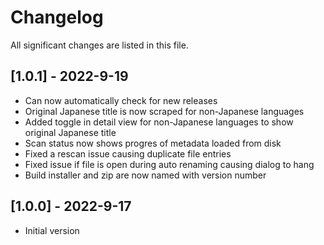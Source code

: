 # Changelog
All significant changes are listed in this file.

## [1.0.1] - 2022-9-19

- Can now automatically check for new releases
- Original Japanese title is now scraped for non-Japanese languages
- Added toggle in detail view for non-Japanese languages to show original Japanese title
- Scan status now shows progres of metadata loaded from disk
- Fixed a rescan issue causing duplicate file entries
- Fixed issue if file is open during auto renaming causing dialog to hang
- Build installer and zip are now named with version number

## [1.0.0] - 2022-9-17

- Initial version
